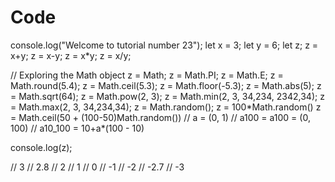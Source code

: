 # Code

console.log("Welcome to tutorial number 23");
let x = 3;
let y = 6;
let z;
z = x+y;
z = x-y;
z = x*y;
z = x/y;

// Exploring the Math object
z = Math;
z = Math.PI;
z = Math.E;
z = Math.round(5.4);
z = Math.ceil(5.3);
z = Math.floor(-5.3);
z = Math.abs(5);
z = Math.sqrt(64);
z = Math.pow(2, 3);
z = Math.min(2, 3, 34,234, 2342,34);
z = Math.max(2, 3, 34,234,34);
z = Math.random();
z = 100\*Math.random()
z = Math.ceil(50 + (100-50)Math.random())
// a = (0, 1)
// a100 = a100 = (0, 100)
// a10_100 = 10+a*(100 - 10)

console.log(z);

// 3
// 2.8
// 2
// 1
// 0
// -1
// -2
// -2.7
// -3